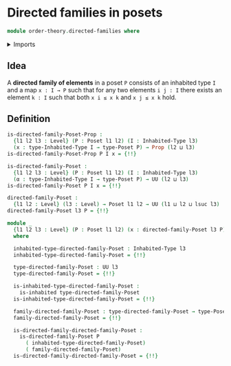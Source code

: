 # Directed families in posets

```agda
module order-theory.directed-families where
```

<details><summary>Imports</summary>

```agda
open import foundation.cartesian-product-types
open import foundation.dependent-pair-types
open import foundation.existential-quantification
open import foundation.inhabited-types
open import foundation.propositions
open import foundation.universe-levels

open import order-theory.posets
```

</details>

## Idea

A **directed family of elements** in a poset `P` consists of an inhabited type
`I` and a map `x : I → P` such that for any two elements `i j : I` there exists
an element `k : I` such that both `x i ≤ x k` and `x j ≤ x k` hold.

## Definition

```agda
is-directed-family-Poset-Prop :
  {l1 l2 l3 : Level} (P : Poset l1 l2) (I : Inhabited-Type l3)
  (x : type-Inhabited-Type I → type-Poset P) → Prop (l2 ⊔ l3)
is-directed-family-Poset-Prop P I x = {!!}

is-directed-family-Poset :
  {l1 l2 l3 : Level} (P : Poset l1 l2) (I : Inhabited-Type l3)
  (α : type-Inhabited-Type I → type-Poset P) → UU (l2 ⊔ l3)
is-directed-family-Poset P I x = {!!}

directed-family-Poset :
  {l1 l2 : Level} (l3 : Level) → Poset l1 l2 → UU (l1 ⊔ l2 ⊔ lsuc l3)
directed-family-Poset l3 P = {!!}

module _
  {l1 l2 l3 : Level} (P : Poset l1 l2) (x : directed-family-Poset l3 P)
  where

  inhabited-type-directed-family-Poset : Inhabited-Type l3
  inhabited-type-directed-family-Poset = {!!}

  type-directed-family-Poset : UU l3
  type-directed-family-Poset = {!!}

  is-inhabited-type-directed-family-Poset :
    is-inhabited type-directed-family-Poset
  is-inhabited-type-directed-family-Poset = {!!}

  family-directed-family-Poset : type-directed-family-Poset → type-Poset P
  family-directed-family-Poset = {!!}

  is-directed-family-directed-family-Poset :
    is-directed-family-Poset P
      ( inhabited-type-directed-family-Poset)
      ( family-directed-family-Poset)
  is-directed-family-directed-family-Poset = {!!}
```
